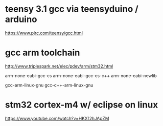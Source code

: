 # teensy 3.1 gcc via teensyduino / arduino
https://www.pjrc.com/teensy/gcc.html

# gcc arm toolchain
http://www.triplespark.net/elec/pdev/arm/stm32.html

  arm-none-eabi-gcc-cs
  arm-none-eabi-gcc-cs-c++
  arm-none-eabi-newlib

  gcc-arm-linux-gnu
  gcc-c++-arm-linux-gnu

# stm32 cortex-m4 w/ eclipse on linux
https://www.youtube.com/watch?v=HKX12hJApZM


